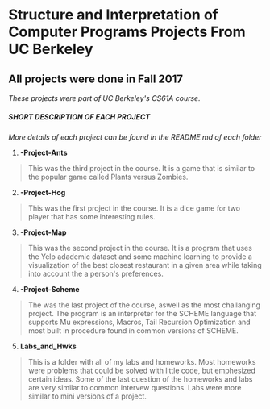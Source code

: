 # Structure and Interpretation of Computer Programs Projects From UC Berkeley

All projects were done in Fall 2017
-------------

*These projects were part of UC Berkeley's CS61A course.*

##### SHORT DESCRIPTION OF EACH PROJECT  #####
*More details of each project can be found in the README.md of each folder*

1) **-Project-Ants**
> This was the third project in the course. It is a game that is similar to the popular game called Plants versus Zombies. 

2) **-Project-Hog**
> This was the first project in the course. It is a dice game for two player that has some interesting rules. 

3) **-Project-Map**
> This was the second project in the course. It is a program that uses the Yelp adademic dataset and some machine learning to provide a visualization of the best closest restaurant in a given area while taking into account the a person's preferences.

4) **-Project-Scheme**
> The was the last project of the course, aswell as the most challanging project. The program is an interpreter for the SCHEME language that supports Mu expressions, Macros, Tail Recursion Optimization and most built in procedure found in common versions of SCHEME. 

5) **Labs_and_Hwks**
> This is a folder with all of my labs and homeworks. Most homeworks were problems that could be solved with little code, but emphesized certain ideas. Some of the last question of the homeworks and labs are very similar to common intervew questions. Labs were more similar to mini versions of a project. 


